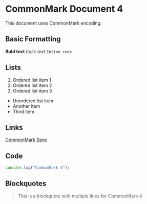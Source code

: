 # CommonMark Document 4

This document uses CommonMark encoding.

## Basic Formatting
**Bold text**
*Italic text*
`Inline code`

## Lists
1. Ordered list item 1
2. Ordered list item 2
3. Ordered list item 3

- Unordered list item
- Another item
- Third item

## Links
[CommonMark Spec](https://spec.commonmark.org/)

## Code
```javascript
console.log("CommonMark 4");
```

## Blockquotes
> This is a blockquote
> with multiple lines
> for CommonMark 4
